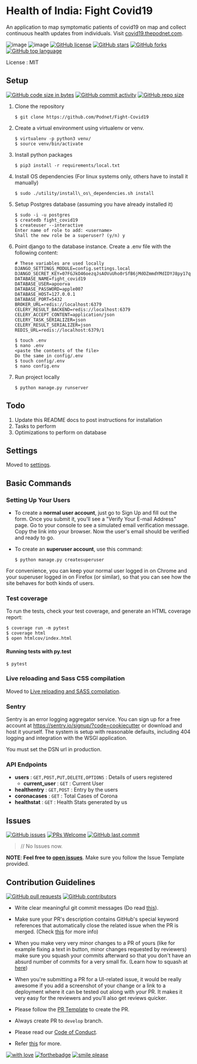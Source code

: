 Health of India: Fight Covid19
==============================

An application to map symptomatic patients of covid19 on map and collect continuous health updates from individuals. Visit
[covid19.thepodnet.com](https://covid19.thepodnet.com).

![image](https://img.shields.io/badge/built%20with-Cookiecutter%20Django-ff69b4.svg)
![image](https://img.shields.io/badge/code%20style-black-000000.svg)
[![GitHub license](https://img.shields.io/github/license/Podnet/Fight-Covid19.svg?logo=github)](https://github.com/Podnet/Fight-Covid19/blob/master/LICENSE)
[![GitHub stars](https://img.shields.io/github/stars/Podnet/Fight-Covid19.svg?logo=github)](https://github.com/Podnet/Fight-Covid19/stargazers) 
[![GitHub forks](https://img.shields.io/github/forks/Podnet/Fight-Covid19.svg?logo=github&color=teal)](https://github.com/Podnet/Fight-Covid19/network/members) 
[![GitHub top language](https://img.shields.io/github/languages/top/Podnet/Fight-Covid19?color=blue&logo=python)](https://github.com/Podnet/Fight-Covid19)

License
:   MIT

Setup
-----

[![GitHub code size in bytes](https://img.shields.io/github/languages/code-size/Podnet/Fight-Covid19?logo=github)](https://github.com/Podnet/Fight-Covid19/) 
[![GitHub commit activity](https://img.shields.io/github/commit-activity/m/Podnet/Fight-Covid19?color=bluevoilet&logo=github)](https://github.com/Podnet/Fight-Covid19/commits/) 
[![GitHub repo size](https://img.shields.io/github/repo-size/Podnet/Fight-Covid19?logo=github)](https://github.com/Podnet/Fight-Covid19/)

1.  Clone the repository
    ```console
    $ git clone https://github.com/Podnet/Fight-Covid19
    ```

2.  Create a virtual environment using virtualenv or venv.
     ```console
     $ virtualenv -p python3 venv/ 
     $ source venv/bin/activate
     ```

3.  Install python packages
     ```console
     $ pip3 install -r requirements/local.txt
     ```

4.  Install OS dependencies (For linux systems only, others have to install it manually)
    ```console
    $ sudo ./utility/install\_os\_dependencies.sh install
    ```

5.  Setup Postgres database (assuming you have already installed it)
    ```console
    $ sudo -i -u postgres 
    $ createdb fight_covid19 
    $ createuser --interactive 
    Enter name of role to add: <username>
    Shall the new role be a superuser? (y/n) y
    ```

6.  Point django to the database instance. Create a .env file with the
    following content:
    ```env
    # These variables are used locally
    DJANGO_SETTINGS_MODULE=config.settings.local
    DJANGO_SECRET_KEY=07FGJkO46oezqJsAOVuUho0rSfB6jMdOZmmdYMdIDYJ8py17qF4IUC8QNNGbLiLE
    DATABASE_NAME=fight_covid19
    DATABASE_USER=apoorva
    DATABASE_PASSWORD=apple007
    DATABASE_HOST=127.0.0.1
    DATABASE_PORT=5432
    BROKER_URL=redis://localhost:6379
    CELERY_RESULT_BACKEND=redis://localhost:6379
    CELERY_ACCEPT_CONTENT=application/json
    CELERY_TASK_SERIALIZER=json
    CELERY_RESULT_SERIALIZER=json
    REDIS_URL=redis://localhost:6379/1

    ```
    
    ```console
    $ touch .env
    $ nano .env
    <paste the contents of the file>
    Do the same in config/.env
    $ touch config/.env
    $ nano config.env
    ```
    
    
7.  Run project locally
    ```console
    $ python manage.py runserver
    ```

Todo
----

1.  Update this README docs to post instructions for installation
2.  Tasks to perform
3.  Optimizations to perform on database

Settings
--------

Moved to
[settings](http://cookiecutter-django.readthedocs.io/en/latest/settings.html).

Basic Commands
--------------

### Setting Up Your Users

-   To create a **normal user account**, just go to Sign Up and fill out
    the form. Once you submit it, you'll see a "Verify Your E-mail
    Address" page. Go to your console to see a simulated email
    verification message. Copy the link into your browser. Now the
    user's email should be verified and ready to go.
-   To create an **superuser account**, use this command:

        $ python manage.py createsuperuser

For convenience, you can keep your normal user logged in on Chrome and
your superuser logged in on Firefox (or similar), so that you can see
how the site behaves for both kinds of users.

### Test coverage

To run the tests, check your test coverage, and generate an HTML
coverage report:

    $ coverage run -m pytest
    $ coverage html
    $ open htmlcov/index.html

#### Running tests with py.test

    $ pytest

### Live reloading and Sass CSS compilation

Moved to [Live reloading and SASS
compilation](http://cookiecutter-django.readthedocs.io/en/latest/live-reloading-and-sass-compilation.html).

### Sentry

Sentry is an error logging aggregator service. You can sign up for a
free account at <https://sentry.io/signup/?code=cookiecutter> or
download and host it yourself. The system is setup with reasonable
defaults, including 404 logging and integration with the WSGI
application.

You must set the DSN url in production.

### API Endpoints

- **users** : ``GET,POST,PUT,DELETE,OPTIONS`` : Details of users registered
    - **current_user** : ``GET`` : Current User
- **healthentry** : ``GET,POST`` : Entry by the users
- **coronacases** : ``GET`` : Total Cases of Corona
- **healthstat** : ``GET`` : Health Stats generated by us

## Issues

[![GitHub issues](https://img.shields.io/github/issues/Podnet/Fight-Covid19?logo=github)](https://github.com/Podnet/Fight-Covid19/issues) 
[![PRs Welcome](https://img.shields.io/badge/PRs-welcome-brightgreen.svg?style=flat&logo=git&logoColor=white)](https://github.com/Podnet/Fight-Covid19/pulls) 
[![GitHub last commit](https://img.shields.io/github/last-commit/Podnet/Fight-Covid19?logo=github)](https://github.com/Podnet/Fight-Covid19/)

> // No Issues now.

**NOTE**: **Feel free to [open issues](https://github.com/Podnet/Fight-Covid19/issues/new/choose)**. Make sure you follow the Issue Template provided.

## Contribution Guidelines

[![GitHub pull requests](https://img.shields.io/github/issues-pr-raw/Podnet/Fight-Covid19?logo=git&logoColor=white)](https://github.com/Podnet/Fight-Covid19/compare) 
[![GitHub contributors](https://img.shields.io/github/contributors/Podnet/Fight-Covid19?logo=github)](https://github.com/Podnet/Fight-Covid19/graphs/contributors) 

- Write clear meaningful git commit messages (Do read [this](http://chris.beams.io/posts/git-commit/)).

- Make sure your PR's description contains GitHub's special keyword references that automatically close the related issue when the PR is merged. (Check [this](https://github.com/blog/1506-closing-issues-via-pull-requests) for more info)

- When you make very very minor changes to a PR of yours (like for example fixing a text in button, minor changes requested by reviewers) make sure you squash your commits afterward so that you don't have an absurd number of commits for a very small fix. (Learn how to squash at [here](https://davidwalsh.name/squash-commits-git))

- When you're submitting a PR for a UI-related issue, it would be really awesome if you add a screenshot of your change or a link to a deployment where it can be tested out along with your PR. It makes it very easy for the reviewers and you'll also get reviews quicker.

- Please follow the [PR Template](https://github.com/Podnet/Fight-Covid19/blob/master/.github/PULL_REQUEST_TEMPLATE.md) to create the PR.

- Always create PR to `develop` branch.

- Please read our [Code of Conduct](./CODE_OF_CONDUCT.md).

- Refer [this](https://github.com/Podnet/Fight-Covid19/blob/master/CONTRIBUTING.md) for more.


[![with love](https://forthebadge.com/images/badges/built-with-love.svg)](https://github.com/Podnet/Fight-Covid19/) [![forthebadge](https://forthebadge.com/images/badges/for-you.svg)](https://github.com/Podnet/Fight-Covid19/) [![smile please](https://forthebadge.com/images/badges/makes-people-smile.svg)](https://github.com/Podnet/Fight-Covid19/)
